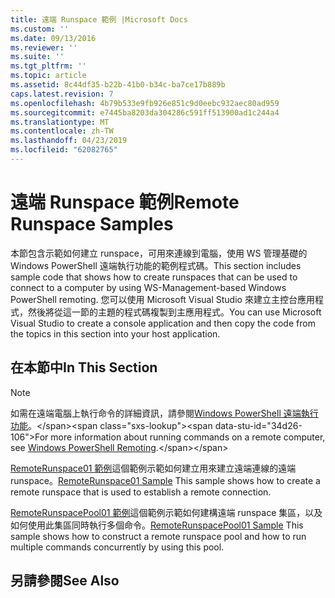 ```yaml
---
title: 遠端 Runspace 範例 |Microsoft Docs
ms.custom: ''
ms.date: 09/13/2016
ms.reviewer: ''
ms.suite: ''
ms.tgt_pltfrm: ''
ms.topic: article
ms.assetid: 8c44df35-b22b-41b0-b34c-ba7ce17b889b
caps.latest.revision: 7
ms.openlocfilehash: 4b79b533e9fb926e851c9d0eebc932aec80ad959
ms.sourcegitcommit: e7445ba8203da304286c591ff513900ad1c244a4
ms.translationtype: MT
ms.contentlocale: zh-TW
ms.lasthandoff: 04/23/2019
ms.locfileid: "62082765"
---
```

# <a name="remote-runspace-samples"></a><span data-ttu-id="34d26-102">遠端 Runspace 範例</span><span class="sxs-lookup"><span data-stu-id="34d26-102">Remote Runspace Samples</span></span>

<span data-ttu-id="34d26-103">本節包含示範如何建立 runspace，可用來連線到電腦，使用 WS 管理基礎的 Windows PowerShell 遠端執行功能的範例程式碼。</span><span class="sxs-lookup"><span data-stu-id="34d26-103">This section includes sample code that shows how to create runspaces that can be used to connect to a computer by using WS-Management-based Windows PowerShell remoting.</span></span> <span data-ttu-id="34d26-104">您可以使用 Microsoft Visual Studio 來建立主控台應用程式，然後將從這一節的主題的程式碼複製到主應用程式。</span><span class="sxs-lookup"><span data-stu-id="34d26-104">You can use Microsoft Visual Studio to create a console application and then copy the code from the topics in this section into your host application.</span></span>

## <a name="in-this-section"></a><span data-ttu-id="34d26-105">在本節中</span><span class="sxs-lookup"><span data-stu-id="34d26-105">In This Section</span></span>

> [!NOTE]
> <span data-ttu-id="34d26-106">如需在遠端電腦上執行命令的詳細資訊，請參閱[Windows PowerShell 遠端執行功能](https://msdn.microsoft.com/en-us/library/ee706563(v=vs.85).aspx)。</span><span class="sxs-lookup"><span data-stu-id="34d26-106">For more information about running commands on a remote computer, see [Windows PowerShell Remoting](https://msdn.microsoft.com/en-us/library/ee706563(v=vs.85).aspx).</span></span>

 <span data-ttu-id="34d26-107">[RemoteRunspace01 範例](./remoterunspace01-sample.md)這個範例示範如何建立用來建立遠端連線的遠端 runspace。</span><span class="sxs-lookup"><span data-stu-id="34d26-107">[RemoteRunspace01 Sample](./remoterunspace01-sample.md) This sample shows how to create a remote runspace that is used to establish a remote connection.</span></span>

 <span data-ttu-id="34d26-108">[RemoteRunspacePool01 範例](./remoterunspacepool01-sample.md)這個範例示範如何建構遠端 runspace 集區，以及如何使用此集區同時執行多個命令。</span><span class="sxs-lookup"><span data-stu-id="34d26-108">[RemoteRunspacePool01 Sample](./remoterunspacepool01-sample.md) This sample shows how to construct a remote runspace pool and how to run multiple commands concurrently by using this pool.</span></span>

## <a name="see-also"></a><span data-ttu-id="34d26-109">另請參閱</span><span class="sxs-lookup"><span data-stu-id="34d26-109">See Also</span></span>
